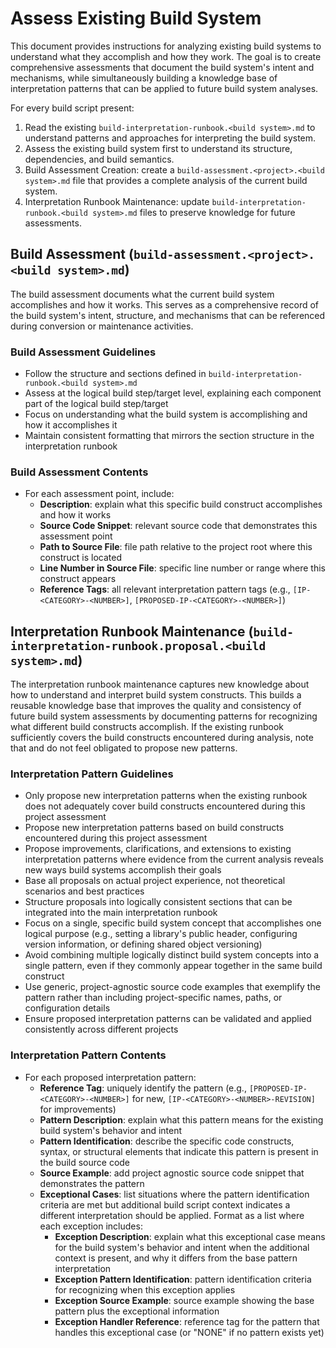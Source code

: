 # Assess Existing Build System

This document provides instructions for analyzing existing build systems to understand what they accomplish and how they work. The goal is to create comprehensive assessments that document the build system's intent and mechanisms, while simultaneously building a knowledge base of interpretation patterns that can be applied to future build system analyses.

For every build script present:
1. Read the existing `build-interpretation-runbook.<build system>.md` to understand patterns and approaches for interpreting the build system.
2. Assess the existing build system first to understand its structure, dependencies, and build semantics.
3. Build Assessment Creation: create a `build-assessment.<project>.<build system>.md` file that provides a complete analysis of the current build system.
4. Interpretation Runbook Maintenance: update `build-interpretation-runbook.<build system>.md` files to preserve knowledge for future assessments.

## Build Assessment (`build-assessment.<project>.<build system>.md`)

The build assessment documents what the current build system accomplishes and how it works. This serves as a comprehensive record of the build system's intent, structure, and mechanisms that can be referenced during conversion or maintenance activities.

### Build Assessment Guidelines
* Follow the structure and sections defined in `build-interpretation-runbook.<build system>.md`
* Assess at the logical build step/target level, explaining each component part of the logical build step/target
* Focus on understanding what the build system is accomplishing and how it accomplishes it
* Maintain consistent formatting that mirrors the section structure in the interpretation runbook

### Build Assessment Contents
* For each assessment point, include:
  - **Description**: explain what this specific build construct accomplishes and how it works
  - **Source Code Snippet**: relevant source code that demonstrates this assessment point
  - **Path to Source File**: file path relative to the project root where this construct is located
  - **Line Number in Source File**: specific line number or range where this construct appears
  - **Reference Tags**: all relevant interpretation pattern tags (e.g., `[IP-<CATEGORY>-<NUMBER>]`, `[PROPOSED-IP-<CATEGORY>-<NUMBER>]`)

## Interpretation Runbook Maintenance (`build-interpretation-runbook.proposal.<build system>.md`)

The interpretation runbook maintenance captures new knowledge about how to understand and interpret build system constructs. This builds a reusable knowledge base that improves the quality and consistency of future build system assessments by documenting patterns for recognizing what different build constructs accomplish. If the existing runbook sufficiently covers the build constructs encountered during analysis, note that and do not feel obligated to propose new patterns.

### Interpretation Pattern Guidelines
* Only propose new interpretation patterns when the existing runbook does not adequately cover build constructs encountered during this project assessment
* Propose new interpretation patterns based on build constructs encountered during this project assessment
* Propose improvements, clarifications, and extensions to existing interpretation patterns where evidence from the current analysis reveals new ways build systems accomplish their goals
* Base all proposals on actual project experience, not theoretical scenarios and best practices
* Structure proposals into logically consistent sections that can be integrated into the main interpretation runbook
* Focus on a single, specific build system concept that accomplishes one logical purpose (e.g., setting a library's public header, configuring version information, or defining shared object versioning)
* Avoid combining multiple logically distinct build system concepts into a single pattern, even if they commonly appear together in the same build construct
* Use generic, project-agnostic source code examples that exemplify the pattern rather than including project-specific names, paths, or configuration details
* Ensure proposed interpretation patterns can be validated and applied consistently across different projects

### Interpretation Pattern Contents
* For each proposed interpretation pattern:
  - **Reference Tag**: uniquely identify the pattern (e.g., `[PROPOSED-IP-<CATEGORY>-<NUMBER>]` for new, `[IP-<CATEGORY>-<NUMBER>-REVISION]` for improvements)
  - **Pattern Description**: explain what this pattern means for the existing build system's behavior and intent
  - **Pattern Identification**: describe the specific code constructs, syntax, or structural elements that indicate this pattern is present in the build source code
  - **Source Example**: add project agnostic source code snippet that demonstrates the pattern
  - **Exceptional Cases**: list situations where the pattern identification criteria are met but additional build script context indicates a different interpretation should be applied. Format as a list where each exception includes:
    - **Exception Description**: explain what this exceptional case means for the build system's behavior and intent when the additional context is present, and why it differs from the base pattern interpretation
    - **Exception Pattern Identification**: pattern identification criteria for recognizing when this exception applies
    - **Exception Source Example**: source example showing the base pattern plus the exceptional information
    - **Exception Handler Reference**: reference tag for the pattern that handles this exceptional case (or "NONE" if no pattern exists yet)
